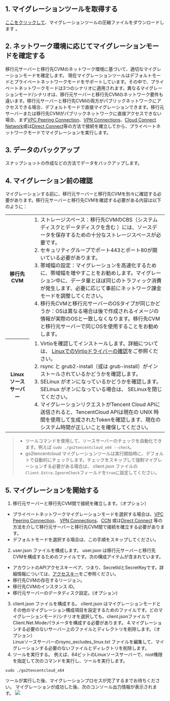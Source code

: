 ## 1. マイグレーションツールを取得する  
 [ここをクリックして](https://go2tencentcloud-1251783334.cos.ap-guangzhou.myqcloud.com/latest/go2tencentcloud.zip)、マイグレーションツールの圧縮ファイルをダウンロードします 。

## 2. ネットワーク環境に応じてマイグレーションモードを確定する
移行元サーバーと移行先CVMのネットワーク環境に基づいて、適切なマイグレーションモードを確定します。
現在マイグレーションツールはデフォルトモードとプライベートネットワークモードをサポートしています。その中で、プライベートネットワークモードは3つのシナリオに適用されます。異なるマイグレーションモード/シナリオは、移行元サーバーと移行先CVMのネットワーク要件も違います。移行元サーバーと移行先CVMの両方がパブリックネットワークにアクセスできる場合、デフォルトモードで直接マイグレーションできます。移行元サーバーまたは移行先CVMがパブリックネットワークに直接アクセスできない場合、まず[VPC Peering Connection](https://intl.cloud.tencent.com/document/product/215/5000)、[VPN Connections](https://intl.cloud.tencent.com/document/product/1037)、[Cloud Connect Network](https://intl.cloud.tencent.com/document/product/1003)或は[Direct Connect](https://intl.cloud.tencent.com/document/product/216)等の方法で接続を確立してから、プライベートネットワークモードでマイグレーションを実行します。

## 3. データのバックアップ
スナップショットの作成などの方法でデータをバックアップします。

## 4. マイグレーション前の確認
マイグレーションする前に、移行元サーバーと移行先CVMを別々に確認する必要があります。移行元サーバーと移行先CVMを確認する必要がある内容は以下のように：
<table>
	<tr><th style="width: 15%;">移行先CVM</th><td><ol  style="margin: 0;"><li>ストレージスペース：移行先CVMのCBS（システムディスクとデータディスクを含む ）には、ソースデータを保存するための十分なストレージスペースが必要です。 </li><li>セキュリティグループでポート443とポート80が開いている必要があります。</li><li>帯域幅の設定：マイグレーションを高速化するために、帯域幅を増やすことをお勧めします。マイグレーション中に、データ量とほぼ同じのトラフィック消費が発生します、必要に応じて事前にネットワーク課金モードを調整してください。</li><li>移行先CVMと移行元サーバーのOSタイプが同じかどうか：OSは異なる場合は後で作成されるイメージの情報が実際のOSと一致しなくなります。移行先CVMと移行元サーバーで同じOSを使用することをお勧めします。</li></ol></td></tr>
	<tr><th>Linux ソースサーバー</th><td><ol  style="margin: 0;"><li> Virtioを確認してインストールします。詳細については、 <a href="https://intl.cloud.tencent.com/document/product/213/9929">LinuxでのVirtioドライバーの確認</a>をご参照ください。</li><li> rsync と grub2-install（或は grub-install）がインストールされているかどうかを確認します。</li><li> SELinux がオンになっているかどうかを確認します。SELinux がオンになっている場合は、 SELinuxを閉じてください。</li><li>マイグレーションリクエストがTencent Cloud APIに送信されると、TencentCloud APIは現在の UNIX 時間を使用して生成されたTokenを確認します、現在のシステム時間が正しいことを確保してください。</li></ol></td></tr>
</table>

> 
> -  ツールコマンドを使用して、ソースサーバーのチェックを自動化できます。例えば `sudo ./go2tencentcloud_x64 --check`。
> - go2tencentcloud マイグレーションツールは実行開始時に、デフォルトで自動的にチェックします。チェックをスキップして強制マイグレーションする必要がある場合は、 client.json ファイルの`Client.Extra.IgnoreCheck`フィールドを`true`に設定してください。
> 

## 5. マイグレーションを開始する
 
1. 移行元サーバーと移行先CVM間で接続を確立します。（オプション）  
 - プライベートネットワークマイグレーションモードを選択する場合は、[VPC Peering Connection](https://intl.cloud.tencent.com/document/product/215/5000)、 [VPN Connections](https://intl.cloud.tencent.com/document/product/1037)、[CCN](https://intl.cloud.tencent.com/document/product/1003) 或は[Direct Connect](https://intl.cloud.tencent.com/document/product/216) 等の方法を介して移行元サーバーと移行先CVM間で接続を確立する必要があります。
 - デフォルトモードを選択する場合は、この手順をスキップしてください。
2.   user.json ファイルを構成します。
user.json は移行元サーバーと移行先CVMを構成するためのファイルです。次の構成アイテムが含まれています。
 - アカウントのAPIアクセスキーペア、つまり、SecretIdとSecretKeyです。詳細情報については、[アクセスキー](https://intl.cloud.tencent.com/document/product/598/32675)をご参照ください。
 - 移行先CVMの存在するリージョン。
 - 移行先CVMのインスタンス ID。
 - 移行元サーバーのデータディスク設定。(オプション)  
3. client.json ファイルを構成する。
client.json はマイグレーションモードとその他のマイグレーション構成項目を設定するためのファイルです。どのマイグレーションモード/シナリオを選択しても、client.jsonファイルでClient.Net.Modeパラメータを構成する必要があります。
4.マイグレーションする必要のないサーバー上のファイルとディレクトリを削除します。（オプション）  
  Linuxソースサーバーのrsync\_excludes\_linux.txt ファイルを編集して、マイグレーションする必要のないファイルとディレクトリを削除します。
5. ツールを実行する。
例えば、64ビットのLinuxソースサーバーで、root権限を指定して次のコマンドを実行し、ツールを実行します。
```
sudo ./go2tencentcloud_x64
```
ツールが実行した後、マイグレーションプロセスが完了するまでお待ちください。
マイグレーションが成功した後、次のコンソール出力情報が表示されます。
 ![](https://main.qcloudimg.com/raw/8e0f3c07c186021d4989b3c3c7b3d1cd.png)
